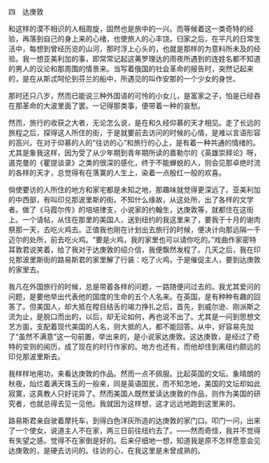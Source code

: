 四　达庚敦

  

和这样的漠不相识的人相周旋，固然也是旅中的一兴。而等候着这一类奇特的经验，再落到自己的身上来的心绪，也使旅人的心丰饶。归家之后，在平凡的日常生活中，每想到曾经历览的山河，那时浮上心头的，也就是那样的为意料所未及的经验。我一想亚美利加的事，即常常记起这茀罗理达的雨夜所遇到的连姓名都不知道的男人的议论和那周围的情景来。当写着俄国的社会革命的报告时，突然记起来的，是在从斯忒呵伦到芬兰的船中，所遇见的叫作安那的一个少女的身世。

那时还只八岁，然而已能说三种外国语的可怜的小女儿，是富家之子，怕是已经吞在那革命的大波里面了罢。一记得那类事，便带着一种的哀愁。

然而，旅行的收获之大者，无论怎么说，是在和久经仰慕的天才相见。走了长远的旅程之后，探得这人所住的街，于是就要前去访问的时候的心情，是难以言语形容的高兴。在对于仰慕的人的“往访的心”和旅行的心上，是有着一种共通的情绪的。尤其是象我这样，因为受了从少年期到青年期所读的嘉勒尔的《英雄崇拜论》呀，遏克曼的《瞿提谈录》之类的很深的感化，终于不能蝉蜕的人，则会见那卓绝时流的各样的天才，总觉得有在落寞的人生上，染着一点殷红一般的欢喜。

倘使要访的人所住的地方和家宅都是未知之地，那趣味就觉得更深远了。亚美利加的中西部，有叫印兑那波里斯的街。不知什么缘故，从这处所，出了各样的文学者。做了《马霞尔传》的培培律支，小说家的约翰生，达庚敦等，就都住在这街上。一个请帖，从住在那里的美国人，送到纽约的我这里来了，要我于十月的谢肉祭那一天，去吃火鸡去。正值我也刚在计划出去旅行的时候，便决计向那远隔一千迈尔的处所，前去吃火鸡。“要是火鸡，我的家里也可以请你吃的。”戏曲作家密特耳敦君说笑着，给了我对于达庚敦的绍介信，我便飘然发程了。几天之后，我在印兑那波里斯街的路易斯君的家里解了行装：吃了火鸡，于是催促主人，要到达庚敦的家里去。

我凡在外国旅行的时候，总是带着各样的问题，一路随便问过去的。我尤其爱问的问题，是要他举出代表他的国度的生命的五个人名来。在英国，是有种种有趣的回答了。但美国人，却大抵在瞠目结舌的竭力挣扎之后，首先，到威尔逊、刚派斯之流为止，是脱口而出的，以后，却无论如何，再也说不出了。尤其是一问到思想文艺方面，支配着现代美国的人名，则大抵的人，都不能回答。从中，好容易先加了“虽然不满意”这一句前置，举出来的，是小说家达庚敦。这达庚敦，是经过了奇特的变则的阅历，成了现在的时行作家的。地方也还有，而他却住到离纽约颇远的印兑那波里斯去。

我样样地用功，来看达庚敦的作品。然而一点不佩服。比起英国的文坛。象晴朗的秋夜，灿烂着满天珠玉的一般来，同是英语国民，而不知怎地，美国的文坛却如此寂寞，这真教人只好诧异了。然而美国人既然爱读达庚敦的作品，则作为美国的研究者，也就总得去见一见他。我就因为这样想，这才远远地跑到这里来的。

路易斯君亲自驶着摩托车，到得白色洋灰所造的达庚敦的家门口。叩门一问，出来了一个使女，说道主人不在家，两三日前往纽约去了。——然而奇怪，我并不觉得有失望之感。觉得不在家倒是好的。后来仔细地一想，知道我是原不怎样愿意会见达庚敦的，是硬去访问的。往访的心，在我这里是未曾成熟的。